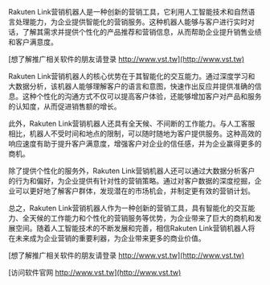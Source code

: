 Rakuten Link营销机器人是一种创新的营销工具，它利用人工智能技术和自然语言处理能力，为企业提供智能化的营销服务。这种机器人能够与客户进行实时对话，了解其需求并提供个性化的产品推荐和营销信息，从而帮助企业提升销售业绩和客户满意度。

[想了解推广相关软件的朋友请登录 http://www.vst.tw](http://www.vst.tw)

Rakuten Link营销机器人的核心优势在于其智能化的交互能力。通过深度学习和大数据分析，该机器人能够理解客户的语言和意图，快速作出反应并提供准确的信息。这种个性化的沟通方式不仅可以提高客户体验，还能够增加客户对产品和服务的认知度，从而促进销售额的增长。

此外，Rakuten Link营销机器人还具有全天候、不间断的工作能力。与人工客服相比，机器人不受时间和地点的限制，可以随时随地为客户提供服务。这种高效的响应速度有助于提升客户满意度，增强客户对企业的信任感，并为企业赢得更多的商机。

除了提供个性化的服务外，Rakuten Link营销机器人还可以通过大数据分析客户的行为和偏好，为企业提供有针对性的营销策略。通过对客户数据的深度挖掘，企业可以更好地了解客户群体，发现潜在的市场机会，并制定更有效的营销计划。

总之，Rakuten Link营销机器人作为一种创新的营销工具，具有智能化的交互能力、全天候的工作能力和个性化的营销服务等优势，为企业带来了巨大的商机和发展空间。随着人工智能技术的不断发展和完善，相信Rakuten Link营销机器人将在未来成为企业营销的重要利器，为企业带来更多的商业价值。

[想了解推广相关软件的朋友请登录 http://www.vst.tw](http://www.vst.tw)


[访问软件官网 http://www.vst.tw](http://www.vst.tw)
